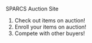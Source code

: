 SPARCS Auction Site

1. Check out items on auction!
2. Enroll your items on auction!
3. Compete with other buyers!